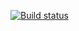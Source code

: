 [![Build status](https://ci.appveyor.com/api/projects/status/qa6pptcw85p8n0o6?svg=true)](https://ci.appveyor.com/project/MironovED/4-1-report-allure)